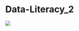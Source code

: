 # Data-Literacy_2
![](Bild_RStudio/file:///Users/celinagundel/Documents/Bild_Data%20Literacy%202.png)
